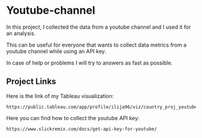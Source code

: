 # Youtube-channel
 
In this project, I collected the data from a youtube channel and I used it for an analysis.

This can be useful for everyone that wants to collect data metrics from a youtube channel while using an API key.

In case of help or problems I will try to answers as fast as possible.

## Project Links

Here is the link of my Tableau visualization:

    https://public.tableau.com/app/profile/ilija96/viz/country_proj_youtube/Dashboard2022

Here you can find how to collect the youtube API key:

    https://www.slickremix.com/docs/get-api-key-for-youtube/

